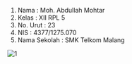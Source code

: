 1. Nama : Moh. Abdullah Mohtar 
2. Kelas : XII RPL 5 
3. No. Urut : 23 
4. NIS : 4377/1275.070 
5. Nama Sekolah : SMK Telkom Malang


![1](https://cloud.githubusercontent.com/assets/22857085/20048543/efe85aaa-a4ef-11e6-9b31-7cfdfdf7788d.JPG)
